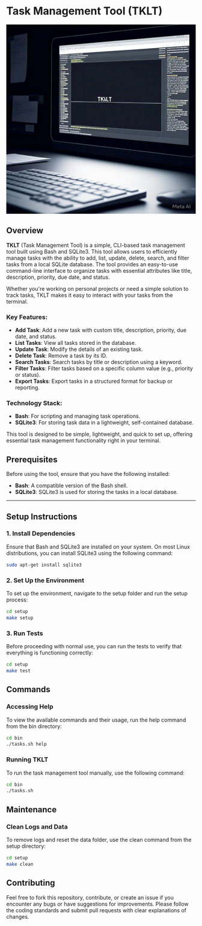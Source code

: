 # Task Management Tool (TKLT)

![Task Management Tool - TKLT](../assets/readme_logo.jpeg)

## Overview
**TKLT** (Task Management Tool) is a simple, CLI-based task management tool built using Bash and SQLite3. This tool allows users to efficiently manage tasks with the ability to add, list, update, delete, search, and filter tasks from a local SQLite database. The tool provides an easy-to-use command-line interface to organize tasks with essential attributes like title, description, priority, due date, and status.

Whether you're working on personal projects or need a simple solution to track tasks, TKLT makes it easy to interact with your tasks from the terminal.

### Key Features:
- **Add Task**: Add a new task with custom title, description, priority, due date, and status.
- **List Tasks**: View all tasks stored in the database.
- **Update Task**: Modify the details of an existing task.
- **Delete Task**: Remove a task by its ID.
- **Search Tasks**: Search tasks by title or description using a keyword.
- **Filter Tasks**: Filter tasks based on a specific column value (e.g., priority or status).
- **Export Tasks**: Export tasks in a structured format for backup or reporting.

### Technology Stack:
- **Bash**: For scripting and managing task operations.
- **SQLite3**: For storing task data in a lightweight, self-contained database.

This tool is designed to be simple, lightweight, and quick to set up, offering essential task management functionality right in your terminal.

## Prerequisites
Before using the tool, ensure that you have the following installed:
- **Bash**: A compatible version of the Bash shell.
- **SQLite3**: SQLite3 is used for storing the tasks in a local database.

---

## Setup Instructions

### 1. Install Dependencies
Ensure that Bash and SQLite3 are installed on your system. On most Linux distributions, you can install SQLite3 using the following command:
```bash
sudo apt-get install sqlite3
```

### 2. Set Up the Environment
To set up the environment, navigate to the setup folder and run the setup process:
```bash
cd setup
make setup
```

### 3. Run Tests
Before proceeding with normal use, you can run the tests to verify that everything is functioning correctly:
```bash
cd setup
make test
```

## Commands

### Accessing Help
To view the available commands and their usage, run the help command from the bin directory:
```bash
cd bin
./tasks.sh help
```

### Running TKLT
To run the task management tool manually, use the following command:
```bash
cd bin
./tasks.sh
```

## Maintenance

### Clean Logs and Data
To remove logs and reset the data folder, use the clean command from the setup directory:
```bash
cd setup
make clean
```

## Contributing
Feel free to fork this repository, contribute, or create an issue if you encounter any bugs or have suggestions for improvements. Please follow the coding standards and submit pull requests with clear explanations of changes.
